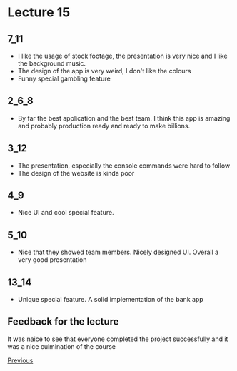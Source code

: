 # Lecture 15

## 7_11
* I like the usage of stock footage, the presentation is very nice and I like the background music.
* The design of the app is very weird, I don't like the colours
* Funny special gambling feature

## 2_6_8
* By far the best application and the best team. I think this app is amazing and probably production ready and ready to make billions. 

## 3_12
* The presentation, especially the console commands were hard to follow
* The design of the website is kinda poor

## 4_9
* Nice UI and cool special feature.

## 5_10
* Nice that they showed team members. Nicely designed UI. Overall a very good presentation

## 13_14
* Unique special feature. A solid implementation of the bank app

## Feedback for the lecture
It was naice to see that everyone completed the project successfully and it was a nice culmination of the course


[Previous](../lecture14.md)